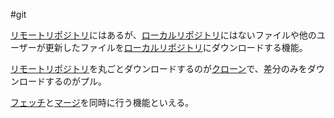#git 

[リモートリポジトリ](リモートリポジトリ.md)にはあるが、[ローカルリポジトリ](ローカルリポジトリ.md)にはないファイルや他のユーザーが更新したファイルを[ローカルリポジトリ](ローカルリポジトリ.md)にダウンロードする機能。

[リモートリポジトリ](リモートリポジトリ.md)を丸ごとダウンロードするのが[クローン](クローン.md)で、差分のみをダウンロードするのがプル。

[フェッチ](フェッチ.md)と[マージ](マージ.md)を同時に行う機能といえる。